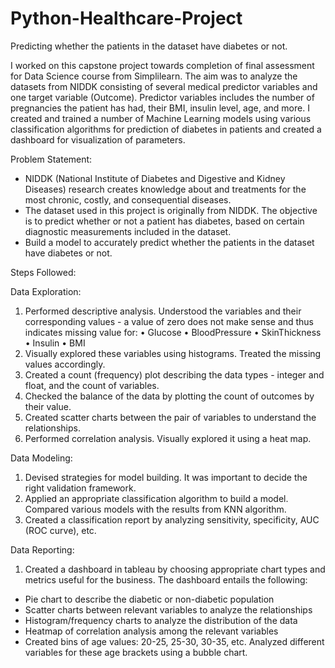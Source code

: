 # Python-Healthcare-Project
Predicting whether the patients in the dataset have diabetes or not.

I worked on this capstone project towards completion of final assessment for Data Science course from Simplilearn. The aim was to analyze the datasets from NIDDK consisting of several medical predictor variables and one target variable (Outcome). Predictor variables includes the number of pregnancies the patient has had, their BMI, insulin level, age, and more. I created and trained a number of Machine Learning models using various classification algorithms for prediction of diabetes in patients and created a dashboard for visualization of parameters.

Problem Statement:
- NIDDK (National Institute of Diabetes and Digestive and Kidney Diseases) research creates knowledge about and treatments for the most chronic, costly, and consequential diseases.
- The dataset used in this project is originally from NIDDK. The objective is to predict whether or not a patient has diabetes, based on certain diagnostic measurements included in the dataset.
- Build a model to accurately predict whether the patients in the dataset have diabetes or not.

Steps Followed:

Data Exploration:

1. Performed descriptive analysis. Understood the variables and their corresponding values - a value of zero does not make sense and thus indicates missing value for: • Glucose • BloodPressure • SkinThickness • Insulin • BMI
2. Visually explored these variables using histograms. Treated the missing values accordingly.
3. Created a count (frequency) plot describing the data types - integer and float, and the count of variables.
4. Checked the balance of the data by plotting the count of outcomes by their value.
5. Created scatter charts between the pair of variables to understand the relationships.
6. Performed correlation analysis. Visually explored it using a heat map.

Data Modeling:

1. Devised strategies for model building. It was important to decide the right validation framework.
2. Applied an appropriate classification algorithm to build a model. Compared various models with the results from KNN algorithm.
3. Created a classification report by analyzing sensitivity, specificity, AUC (ROC curve), etc.

Data Reporting:

1. Created a dashboard in tableau by choosing appropriate chart types and metrics useful for the business. The dashboard entails the following:
- Pie chart to describe the diabetic or non-diabetic population
- Scatter charts between relevant variables to analyze the relationships
- Histogram/frequency charts to analyze the distribution of the data
- Heatmap of correlation analysis among the relevant variables
- Created bins of age values: 20-25, 25-30, 30-35, etc. Analyzed different variables for these age brackets using a bubble chart.

